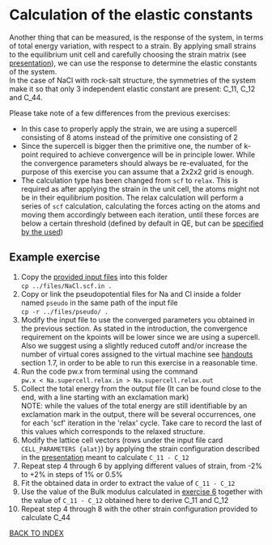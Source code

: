 # Calculation of the elastic constants

Another thing that can be measured, is the response of the system, in terms of total energy variation, with respect to a strain.
By applying small strains to the equilibrium unit cell and carefully choosing the strain matrix (see [presentation](../files/elastic_constants.pdf)), we can use the response to determine the elastic constants of the system.  
In the case of NaCl with rock-salt structure, the symmetries of the system make it so that only 3 independent elastic constant are present: C_11, C_12 and C_44.

Please take note of a few differences from the previous exercises:
- In this case to properly apply the strain, we are using a supercell consisting of 8 atoms instead of the primitive one consisting of 2
- Since the supercell is bigger then the primitive one, the number of k-point required to achieve convergence will be in principle lower.
  While the convergence parameters should always be re-evaluated, for the purpose of this exercise you can assume that a 2x2x2 grid is enough.
- The calculation type has been changed from ```scf``` to ```relax```. This is required as after applying the strain in the unit cell, the atoms might not be in their equilibrium position.
  The relax calculation will perform a series of ```scf``` calculation, calculating the forces acting on the atoms and moving them accordingly between each iteration, until these forces are below a certain threshold (defined by default in QE, but can be [specified by the used](https://www.quantum-espresso.org/Doc/INPUT_PW.html#idm118))

## Example exercise

1. Copy the [provided input files](../files/NaCl.scf.in) into this folder  
  ```cp ../files/NaCl.scf.in .```
2. Copy or link the pseudopotential files for Na and Cl inside a folder named ```pseudo``` in the same path of the input file  
  ```cp -r ../files/pseudo/ .```
3. Modify the input file to use the converged parameters you obtained in the previous section.
  As stated in the introduction, the convergence requirement on the kpoints will be lower since we are using a supercell.  
  Also we suggest using a slightly reduced cutoff and/or increase the number of virtual cores assigned to the virtual machine see [handouts](../files/handouts.pdf) section 1.7, in order to be able to run this exercise in a reasonable time.
4. Run the code pw.x from terminal using the command  
  ```pw.x < Na.supercell.relax.in > Na.supercell.relax.out```
5. Collect the total energy from the output file (It can be found close to the end, with a line starting with an exclamation mark)  
  NOTE: while the values of the total energy are still identifiable by an exclamation mark in the output, there will be several occurrences, one for each 'scf' iteration in the 'relax' cycle.
  Take care to record the last of this values which corresponds to the relaxed structure.
6. Modify the lattice cell vectors (rows under the input file card ```CELL_PARAMETERS {alat}```) by applying the strain configuration described in the [presentation](../files/elastic_constants.pdf) meant to calculate ```C_11 - C_12```
7. Repeat step 4 through 6 by applying different values of strain, from -2% to +2% in steps of 1% or 0.5%
8. Fit the obtained data in order to extract the value of ```C_11 - C_12```
9. Use the value of the Bulk modulus calculated in [exercise 6](../6_mechanical_properties_lattice_param/README.md) together with the value of ```C_11 - C_12``` obtained here to derive C_11 and C_12
10. Repeat step 4 through 8 with the other strain configuration provided to calculate C_44


[BACK TO INDEX](../README.md)